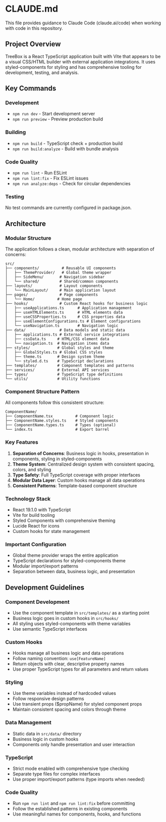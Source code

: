 # CLAUDE.md

This file provides guidance to Claude Code (claude.ai/code) when working with code in this repository.

## Project Overview

TreeBox is a React TypeScript application built with Vite that appears to be a visual CSS/HTML builder with external application integrations. It uses styled-components for styling and has comprehensive tooling for development, testing, and analysis.

## Key Commands

### Development
- `npm run dev` - Start development server
- `npm run preview` - Preview production build

### Building
- `npm run build` - TypeScript check + production build
- `npm run build:analyze` - Build with bundle analysis

### Code Quality
- `npm run lint` - Run ESLint
- `npm run lint:fix` - Fix ESLint issues
- `npm run analyze:deps` - Check for circular dependencies

### Testing
No test commands are currently configured in package.json.

## Architecture

### Modular Structure
The application follows a clean, modular architecture with separation of concerns:

```
src/
├── components/          # Reusable UI components
│   ├── ThemeProvider/   # Global theme wrapper
│   ├── SideMenu/       # Navigation sidebar
│   └── shared/         # Shared/common components
├── layouts/            # Layout components
│   └── MainLayout/     # Main application layout
├── pages/              # Page components
│   └── Home/          # Home page
├── hooks/              # Custom React hooks for business logic
│   ├── useApplications.ts      # Application management
│   ├── useHTMLElements.ts      # HTML elements data
│   ├── useCSSProperties.ts     # CSS properties data
│   ├── useElementConfigurations.ts # Element configurations
│   └── useNavigation.ts        # Navigation logic
├── data/               # Data models and static data
│   ├── applications.ts # External service integrations
│   ├── cssData.ts     # HTML/CSS element data
│   └── navigation.ts  # Navigation items data
├── styles/            # Global styles and theme
│   ├── GlobalStyles.ts # Global CSS styles
│   ├── theme.ts       # Design system theme
│   └── styled.d.ts    # TypeScript declarations
├── templates/         # Component templates and patterns
├── services/          # External API services
├── types/             # TypeScript type definitions
└── utils/             # Utility functions
```

### Component Structure Pattern
All components follow this consistent structure:
```
ComponentName/
├── ComponentName.tsx          # Component logic
├── ComponentName.styles.ts    # Styled components
├── ComponentName.types.ts     # Types (optional)
└── index.ts                   # Export barrel
```

### Key Features
1. **Separation of Concerns**: Business logic in hooks, presentation in components, styling in styled-components
2. **Theme System**: Centralized design system with consistent spacing, colors, and styling
3. **Type Safety**: Full TypeScript coverage with proper interfaces
4. **Modular Data Layer**: Custom hooks manage all data operations
5. **Consistent Patterns**: Template-based component structure

### Technology Stack
- React 19.1.0 with TypeScript
- Vite for build tooling
- Styled Components with comprehensive theming
- Lucide React for icons
- Custom hooks for state management

### Important Configuration
- Global theme provider wraps the entire application
- TypeScript declarations for styled-components theme
- Modular import/export patterns
- Separation between data, business logic, and presentation

## Development Guidelines

### Component Development
- Use the component template in `src/templates/` as a starting point
- Business logic goes in custom hooks in `src/hooks/`
- All styling uses styled-components with theme variables
- Use semantic TypeScript interfaces

### Custom Hooks
- Hooks manage all business logic and data operations
- Follow naming convention: `use[FeatureName]`
- Return objects with clear, descriptive property names
- Use proper TypeScript types for all parameters and return values

### Styling
- Use theme variables instead of hardcoded values
- Follow responsive design patterns
- Use transient props ($propName) for styled component props
- Maintain consistent spacing and colors through theme

### Data Management
- Static data in `src/data/` directory
- Business logic in custom hooks
- Components only handle presentation and user interaction

### TypeScript
- Strict mode enabled with comprehensive type checking
- Separate type files for complex interfaces
- Use proper import/export patterns (type imports when needed)

### Code Quality
- Run `npm run lint` and `npm run lint:fix` before committing
- Follow the established patterns in existing components
- Use meaningful names for components, hooks, and functions